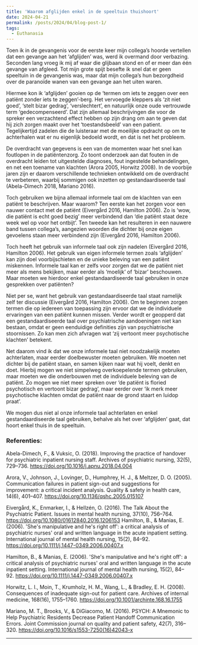 ```yaml
---
title: 'Waarom afglijden enkel in de speeltuin thuishoort'
date: 2024-04-21
permalink: /posts/2024/04/blog-post-1/
tags:
  - Euthanasia
---
```


Toen ik in de gevangenis voor de eerste keer mijn collega’s hoorde vertellen dat een gevange aan het ‘afglijden’ was, werd ik overmand door verbazing. Seconden lang vroeg ik mij af waar die glijbaan stond en of er meer dan één gevange van afgleed. Tot mijn grote spijt besefte ik snel dat er geen speeltuin in de gevangenis was, maar dat mijn collega’s hun bezorgdheid over de paranoïde wanen van een gevange aan het uiten waren.

Hiermee kon ik ‘afglijden’ gooien op de ‘termen om iets te zeggen over een patiënt zonder iets te zeggen’-berg. Het vervoegde kleppers als ‘zit niet goed’, ‘stelt bizar gedrag’, ‘verslechtert’, en natuurlijk onze oude vertrouwde term ‘gedecompenseerd’. Dat zijn allemaal beschrijvingen die voor de spreker een verzachtend effect hebben op zijn drang om aan te geven dat hij zich zorgen maakt over het ‘toestandsbeeld’ van een patient. Tegelijkertijd zadelen die de luisteraar met de moeilijke opdracht op om te achterhalen wat er nu eigenlijk bedoeld wordt, en dat is net het probleem.

De overdracht van gegevens is een van de momenten waar het snel kan foutlopen in de patiëntenzorg. Zo toont onderzoek aan dat fouten in de overdracht leiden tot uitgestelde diagnoses, fout ingestelde behandelingen, en net een toename van klachten (Arora 2005, Horwitz 2008). In de voorbije jaren zijn er daarom verschillende technieken ontwikkeld om de overdracht te verbeteren, waarbij sommigen ook inzetten op gestandaardiseerde taal (Abela-Dimech 2018, Mariano 2016).

Toch gebruiken we bijna allemaal informele taal om de klachten van een patiënt te beschrijven. Maar waarom? Ten eerste kan het zorgen voor een nauwer contact met de patiënt (Eivergård 2016, Hamilton 2006). Zo is ‘wow, die patiënt is echt goed bezig’ meer verbindend dan ‘die patiënt staat deze week wel op voor het ontbijt’. Ten tweede kan het resulteren in een nauwere band tussen collega’s, aangezien woorden die dichter bij onze eigen gevoelens staan meer verbindend zijn (Eivergård 2016, Hamilton 2006).

Toch heeft het gebruik van informele taal ook zijn nadelen (Eivergård 2016, Hamilton 2006). Het gebruik van eigen informele termen zoals ‘afglijden’ kan zijn doel voorbijschieten en de unieke beleving van een patiënt miskennen. Informele taal kan er zelfs voor zorgen dat we de patiënt niet meer als mens bekijken, maar eerder als ‘moelijk’ of ‘bizar’ beschouwen. Maar moeten we hierdoor enkel gestandaardiseerde taal gebruiken in onze gesprekken over patiënten?

Niet per se, want het gebruik van gestandaardiseerde taal staat namelijk zelf ter discussie (Eivergård 2016, Hamilton 2006). Om te beginnen zorgen termen die op iedereen van toepassing zijn ervoor dat we de individuele ervaringen van een patiënt kunnen missen. Verder wordt er geopperd dat een gestandaardiseerde taal over psychiatrische aandoeningen niet kan bestaan, omdat er geen eenduidige definities zijn van psychiatrische stoornissen. Zo kan men zich afvragen wat ‘zij vertoont meer psychotische klachten’ betekent.

Net daarom vind ik dat we onze informele taal niet noodzakelijk moeten achterlaten, maar eerder doelbewuster moeten gebruiken. We moeten net dichter bij de patiënt staan, en samen kijken  naar wat hij voelt, denkt en doet. Hierbij mogen we niet simpelweg overkoepelende termen gebruiken, maar moeten we die onderbouwen met de individuele beleving van de patiënt. Zo mogen we niet meer spreken over ‘de patiënt is floried psychotisch en vertoont bizar gedrag’, maar eerder over ‘ik merk meer psychotische klachten omdat de patiënt naar de grond staart en luidop praat’.

We mogen dus niet al onze informele taal achterlaten en enkel gestandaardiseerde taal gebruiken, behalve als het over ‘afglijden’ gaat, dat hoort enkel thuis in de speeltuin.


### Referenties:

Abela-Dimech, F., & Vuksic, O. (2018). Improving the practice of handover for psychiatric inpatient nursing staff. Archives of psychiatric nursing, 32(5), 729–736. https://doi.org/10.1016/j.apnu.2018.04.004

Arora, V., Johnson, J., Lovinger, D., Humphrey, H. J., & Meltzer, D. O. (2005). Communication failures in patient sign-out and suggestions for improvement: a critical incident analysis. Quality & safety in health care, 14(6), 401–407. https://doi.org/10.1136/qshc.2005.015107

Eivergård, K., Enmarker, I., & Hellzén, O. (2016). The Talk About the Psychiatric Patient. Issues in mental health nursing, 37(10), 756–764. https://doi.org/10.1080/01612840.2016.1206153
Hamilton, B., & Manias, E. (2006). 'She's manipulative and he's right off': a critical analysis of psychiatric nurses' oral and written language in the acute inpatient setting. International journal of mental health nursing, 15(2), 84–92. https://doi.org/10.1111/j.1447-0349.2006.00407.x

Hamilton, B., & Manias, E. (2006). 'She's manipulative and he's right off': a critical analysis of psychiatric nurses' oral and written language in the acute inpatient setting. International journal of mental health nursing, 15(2), 84–92. https://doi.org/10.1111/j.1447-0349.2006.00407.x

Horwitz, L. I., Moin, T., Krumholz, H. M., Wang, L., & Bradley, E. H. (2008). Consequences of inadequate sign-out for patient care. Archives of internal medicine, 168(16), 1755–1760. https://doi.org/10.1001/archinte.168.16.1755

Mariano, M. T., Brooks, V., & DiGiacomo, M. (2016). PSYCH: A Mnemonic to Help Psychiatric Residents Decrease Patient Handoff Communication Errors. Joint Commission journal on quality and patient safety, 42(7), 316–320. https://doi.org/10.1016/s1553-7250(16)42043-x

------
